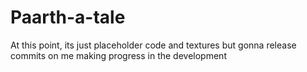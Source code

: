 # Paarth-a-tale
At this point, its just placeholder code and textures but gonna release commits on me making progress in the development
